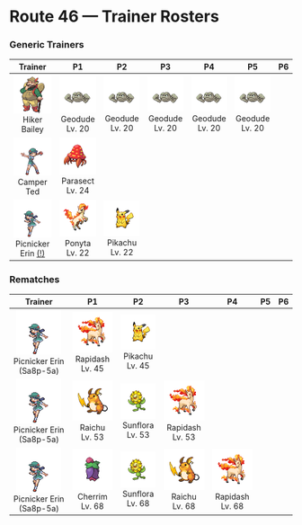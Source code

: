 # Route 46 — Trainer Rosters

### Generic Trainers

| Trainer | P1 | P2 | P3 | P4 | P5 | P6 |
|:-------:|:--:|:--:|:--:|:--:|:--:|:--:|
| ![Hiker Bailey](../../assets/trainers/hiker.png "Hiker Bailey")<br>Hiker Bailey | ![Geodude](../../assets/sprites/geodude/front.gif "Most people may not notice, but a closer look should reveal that there are many GEODUDE around.")<br>Geodude<br>Lv. 20 | ![Geodude](../../assets/sprites/geodude/front.gif "Most people may not notice, but a closer look should reveal that there are many GEODUDE around.")<br>Geodude<br>Lv. 20 | ![Geodude](../../assets/sprites/geodude/front.gif "Most people may not notice, but a closer look should reveal that there are many GEODUDE around.")<br>Geodude<br>Lv. 20 | ![Geodude](../../assets/sprites/geodude/front.gif "Most people may not notice, but a closer look should reveal that there are many GEODUDE around.")<br>Geodude<br>Lv. 20 | ![Geodude](../../assets/sprites/geodude/front.gif "Most people may not notice, but a closer look should reveal that there are many GEODUDE around.")<br>Geodude<br>Lv. 20 |
| ![Camper Ted](../../assets/trainers/camper.png "Camper Ted")<br>Camper Ted | ![Parasect](../../assets/sprites/parasect/front.gif "It stays mostly in dark, damp places, the preference not of the bug, but of the big mushroom on its back.")<br>Parasect<br>Lv. 24 |
| ![Picnicker Erin (!)](../../assets/trainers/picnicker.png "Picnicker Erin (!)")<br>Picnicker Erin [(!)](#rematches) | ![Ponyta](../../assets/sprites/ponyta/front.gif "It is a weak runner immediately after birth. It gradually becomes faster by chasing after its parents.")<br>Ponyta<br>Lv. 22 | ![Pikachu](../../assets/sprites/pikachu/front.gif "This intelligent Pokémon roasts hard berries with electricity to make them tender enough to eat.")<br>Pikachu<br>Lv. 22 |


### Rematches

| Trainer | P1 | P2 | P3 | P4 | P5 | P6 |
|:-------:|:--:|:--:|:--:|:--:|:--:|:--:|
| ![Picnicker Erin (Sa8p-5a)](../../assets/trainers/picnicker.png "Picnicker Erin (Sa8p-5a)")<br>Picnicker Erin (Sa8p-5a) | ![Rapidash](../../assets/sprites/rapidash/front.gif "At full gallop, its four hooves barely touch the ground because it moves so incredibly fast.")<br>Rapidash<br>Lv. 45 | ![Pikachu](../../assets/sprites/pikachu/front.gif "This intelligent Pokémon roasts hard berries with electricity to make them tender enough to eat.")<br>Pikachu<br>Lv. 45 |
| ![Picnicker Erin (Sa8p-5a)](../../assets/trainers/picnicker.png "Picnicker Erin (Sa8p-5a)")<br>Picnicker Erin (Sa8p-5a) | ![Raichu](../../assets/sprites/raichu/front.gif "When its electricity builds, its muscles are stimulated, and it becomes more aggressive than usual.")<br>Raichu<br>Lv. 53 | ![Sunflora](../../assets/sprites/sunflora/front.gif "It converts sunlight into energy. In the darkness after sunset, it closes its petals and becomes still.")<br>Sunflora<br>Lv. 53 | ![Rapidash](../../assets/sprites/rapidash/front.gif "At full gallop, its four hooves barely touch the ground because it moves so incredibly fast.")<br>Rapidash<br>Lv. 53 |
| ![Picnicker Erin (Sa8p-5a)](../../assets/trainers/picnicker.png "Picnicker Erin (Sa8p-5a)")<br>Picnicker Erin (Sa8p-5a) | ![Cherrim](../../assets/sprites/cherrim/front.gif "During times of strong sunlight, its bud blooms, its petals open fully, and it becomes very active.")<br>Cherrim<br>Lv. 68 | ![Sunflora](../../assets/sprites/sunflora/front.gif "It converts sunlight into energy. In the darkness after sunset, it closes its petals and becomes still.")<br>Sunflora<br>Lv. 68 | ![Raichu](../../assets/sprites/raichu/front.gif "When its electricity builds, its muscles are stimulated, and it becomes more aggressive than usual.")<br>Raichu<br>Lv. 68 | ![Rapidash](../../assets/sprites/rapidash/front.gif "At full gallop, its four hooves barely touch the ground because it moves so incredibly fast.")<br>Rapidash<br>Lv. 68 |

